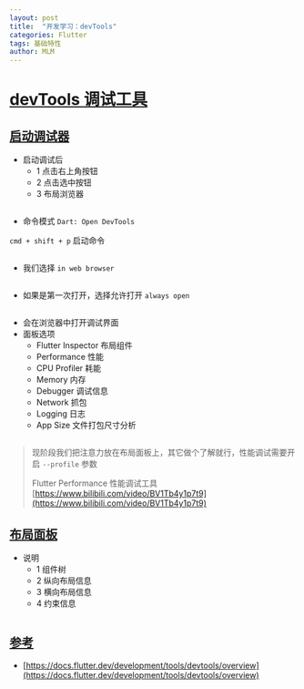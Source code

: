 ```yaml
---
layout: post
title:  "开发学习：devTools"
categories: Flutter
tags: 基础特性
author: MLM
---
```

# [devTools 调试工具]()

## [启动调试器]()

* 启动调试后
  * 1 点击右上角按钮
  * 2 点击选中按钮
  * 3 布局浏览器

![]()

* 命令模式 `Dart: Open DevTools`

`cmd + shift + p` 启动命令

![]()

* 我们选择 `in web browser`

![]()

* 如果是第一次打开，选择允许打开 `always open`

![]()

* 会在浏览器中打开调试界面
* 面板选项
  * Flutter Inspector 布局组件
  * Performance 性能
  * CPU Profiler 耗能
  * Memory 内存
  * Debugger 调试信息
  * Network 抓包
  * Logging 日志
  * App Size 文件打包尺寸分析

![]()

> 现阶段我们把注意力放在布局面板上，其它做个了解就行，性能调试需要开启 `--profile` 参数
>
> Flutter Performance 性能调试工具 [https://www.bilibili.com/video/BV1Tb4y1p7t9](https://www.bilibili.com/video/BV1Tb4y1p7t9)

## [布局面板]()

* 说明
  * 1 组件树
  * 2 纵向布局信息
  * 3 横向布局信息
  * 4 约束信息

![]()

## [参考]()

* [https://docs.flutter.dev/development/tools/devtools/overview](https://docs.flutter.dev/development/tools/devtools/overview)
